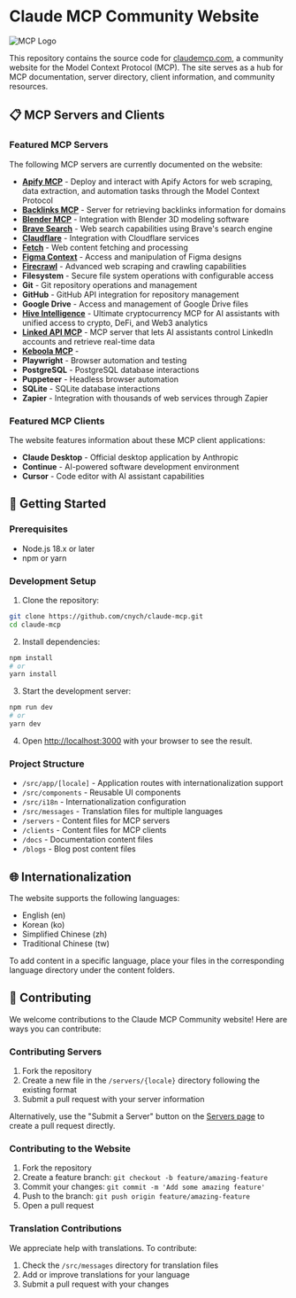 # Claude MCP Community Website

![MCP Logo](/public/logo.png)

This repository contains the source code for [claudemcp.com](https://www.claudemcp.com), a community website for the Model Context Protocol (MCP). The site serves as a hub for MCP documentation, server directory, client information, and community resources.

## 📋 MCP Servers and Clients

### Featured MCP Servers

The following MCP servers are currently documented on the website:

- **[Apify MCP](https://www.claudemcp.com/servers/apify-mcp)** - Deploy and interact with Apify Actors for web scraping, data extraction, and automation tasks through the Model Context Protocol
- **[Backlinks MCP](https://www.claudemcp.com/servers/backlinks-mcp)** - Server for retrieving backlinks information for domains
- **[Blender MCP](https://github.com/ahujasid/blender-mcp)** - Integration with Blender 3D modeling software
- **[Brave Search](https://github.com/modelcontextprotocol/servers/tree/main/src/brave-search)** - Web search capabilities using Brave's search engine
- **[Claudflare](https://www.claudemcp.com/servers/cloudflare)** - Integration with Cloudflare services
- **[Fetch](https://www.claudemcp.com/servers/fetch)** - Web content fetching and processing
- **[Figma Context](https://github.com/glips/figma-context-mcp)** - Access and manipulation of Figma designs
- **[Firecrawl](https://github.com/mendableai/firecrawl-mcp-server)** - Advanced web scraping and crawling capabilities
- **Filesystem** - Secure file system operations with configurable access
- **Git** - Git repository operations and management
- **GitHub** - GitHub API integration for repository management
- **Google Drive** - Access and management of Google Drive files
- **[Hive Intelligence](https://github.com/hive-intel/hive-crypto-mcp)** - Ultimate cryptocurrency MCP for AI assistants with unified access to crypto, DeFi, and Web3 analytics
- **[Linked API MCP](https://github.com/Linked-API/linkedapi-mcp)** - MCP server that lets AI assistants control LinkedIn accounts and retrieve real-time data
- **[Keboola MCP](https://www.claudemcp.com/servers/keboola-mcp)** - 
- **Playwright** - Browser automation and testing
- **PostgreSQL** - PostgreSQL database interactions
- **Puppeteer** - Headless browser automation
- **SQLite** - SQLite database interactions
- **Zapier** - Integration with thousands of web services through Zapier

### Featured MCP Clients

The website features information about these MCP client applications:

- **Claude Desktop** - Official desktop application by Anthropic
- **Continue** - AI-powered software development environment
- **Cursor** - Code editor with AI assistant capabilities

## 🚀 Getting Started

### Prerequisites

- Node.js 18.x or later
- npm or yarn

### Development Setup

1. Clone the repository:

```bash
git clone https://github.com/cnych/claude-mcp.git
cd claude-mcp
```

2. Install dependencies:

```bash
npm install
# or
yarn install
```

3. Start the development server:

```bash
npm run dev
# or
yarn dev
```

4. Open [http://localhost:3000](http://localhost:3000) with your browser to see the result.

### Project Structure

- `/src/app/[locale]` - Application routes with internationalization support
- `/src/components` - Reusable UI components
- `/src/i18n` - Internationalization configuration
- `/src/messages` - Translation files for multiple languages
- `/servers` - Content files for MCP servers
- `/clients` - Content files for MCP clients
- `/docs` - Documentation content files
- `/blogs` - Blog post content files

## 🌐 Internationalization

The website supports the following languages:

- English (en)
- Korean (ko)
- Simplified Chinese (zh)
- Traditional Chinese (tw)

To add content in a specific language, place your files in the corresponding language directory under the content folders.

## 🤝 Contributing

We welcome contributions to the Claude MCP Community website! Here are ways you can contribute:

### Contributing Servers

1. Fork the repository
2. Create a new file in the `/servers/{locale}` directory following the existing format
3. Submit a pull request with your server information

Alternatively, use the "Submit a Server" button on the [Servers page](https://www.claudemcp.com/servers) to create a pull request directly.

### Contributing to the Website

1. Fork the repository
2. Create a feature branch: `git checkout -b feature/amazing-feature`
3. Commit your changes: `git commit -m 'Add some amazing feature'`
4. Push to the branch: `git push origin feature/amazing-feature`
5. Open a pull request

### Translation Contributions

We appreciate help with translations. To contribute:

1. Check the `/src/messages` directory for translation files
2. Add or improve translations for your language
3. Submit a pull request with your changes
